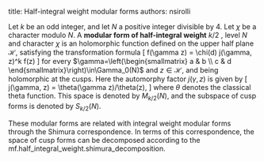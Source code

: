 title: Half-integral weight modular forms
authors:
    nsirolli

Let $k$ be an odd integer, and let $N$ a positive integer divisible by $4$. Let $\chi$ be a <a knowl="lmfdb/character.dirichlet">character</a> modulo $N$. A **modular form of half-integral <a knowl="lmfdb/mf.elliptic.weight">weight</a>** $k/2$ , <a knowl="lmfdb/mf.elliptic.level">level</a> $N$ and character $\chi$ is an holomorphic function defined on the upper half plane $\mathcal{H}$, satisfying the transformation formula
\[
f(\gamma z) = \chi(d) j(\gamma, z)^k f(z)
\]
for every $\gamma=\left(\begin{smallmatrix} a & b \\ c & d \end{smallmatrix}\right)\in\Gamma_0(N)$ and $z\in \mathcal{H}$, and being holomorphic at the <a knowl="lmfdb/mf.sl2z.subgroup.cusps">cusps</a>. Here the automorphy factor $j(\gamma, z)$ is given by
\[
j(\gamma, z) = \theta(\gamma z)/\theta(z),
\]
where $\theta$ denotes the classical theta function. This space is denoted by $M_{k/2}(N)$, and the subspace of <a knowl="lmfdb/mf.elliptic.cusp_form">cusp forms</a> is denoted by $S_{k/2}(N)$.

These modular forms are related with integral weight modular forms through the <a knowl="lmfdb/mf.elliptic.shimura_correspondence">Shimura correspondence</a>. In terms of this correspondence, the space of cusp forms can be decomposed according to the <a knowl="lmfdb/mf.half_integral_weight.shimura_decomposition">mf.half_integral_weight.shimura_decomposition</a>.
